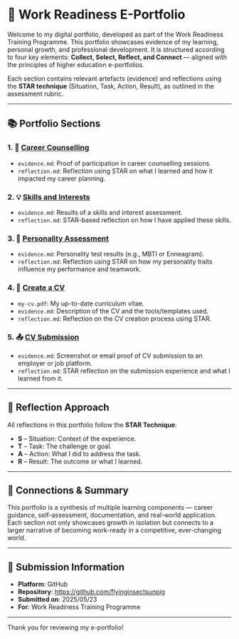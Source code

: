 # 🌟 Work Readiness E-Portfolio

Welcome to my digital portfolio, developed as part of the Work Readiness Training Programme. This portfolio showcases evidence of my learning, personal growth, and professional development. It is structured according to four key elements: **Collect, Select, Reflect, and Connect** — aligned with the principles of higher education e-portfolios.

Each section contains relevant artefacts (evidence) and reflections using the **STAR technique** (Situation, Task, Action, Result), as outlined in the assessment rubric.

---

## 📚 Portfolio Sections

### 1. 🎯 [Career Counselling](./career-counselling/)
- `evidence.md`: Proof of participation in career counselling sessions.
- `reflection.md`: Reflection using STAR on what I learned and how it impacted my career planning.

### 2. 💡 [Skills and Interests](./skills-and-interests/)
- `evidence.md`: Results of a skills and interest assessment.
- `reflection.md`: STAR-based reflection on how I have applied these skills.

### 3. 🧠 [Personality Assessment](./personality-assessment/)
- `evidence.md`: Personality test results (e.g., MBTI or Enneagram).
- `reflection.md`: Reflection using STAR on how my personality traits influence my performance and teamwork.

### 4. 📝 [Create a CV](./cv/)
- `my-cv.pdf`: My up-to-date curriculum vitae.
- `evidence.md`: Description of the CV and the tools/templates used.
- `reflection.md`: Reflection on the CV creation process using STAR.

### 5. 📤 [CV Submission](./cv-submission/)
- `evidence.md`: Screenshot or email proof of CV submission to an employer or job platform.
- `reflection.md`: STAR reflection on the submission experience and what I learned from it.

---

## 💬 Reflection Approach

All reflections in this portfolio follow the **STAR Technique**:
- **S** – Situation: Context of the experience.
- **T** – Task: The challenge or goal.
- **A** – Action: What I did to address the task.
- **R** – Result: The outcome or what I learned.

---

## 🧩 Connections & Summary

This portfolio is a synthesis of multiple learning components — career guidance, self-assessment, documentation, and real-world application. Each section not only showcases growth in isolation but connects to a larger narrative of becoming work-ready in a competitive, ever-changing world.

---

## 🔗 Submission Information

- **Platform**: GitHub
- **Repository**: https://github.com/flyinginsectsunpig
- **Submitted on**: 2025/05/23
- **For**: Work Readiness Training Programme

---

Thank you for reviewing my e-portfolio!

